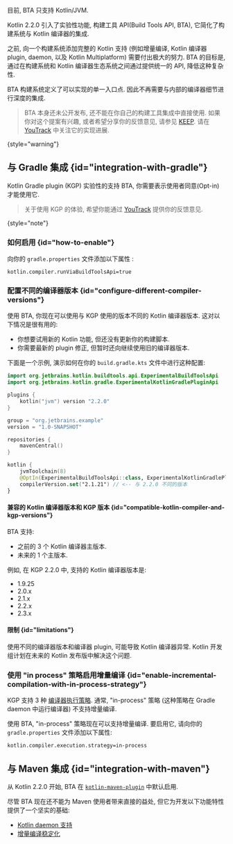 [//]: # (title: 构建工具 API)

<primary-label ref="experimental-general"/>

<tldr>目前, BTA 只支持 Kotlin/JVM.</tldr>

Kotlin 2.2.0 引入了实验性功能, 构建工具 API(Build Tools API, BTA), 它简化了构建系统与 Kotlin 编译器的集成.

之前, 向一个构建系统添加完整的 Kotlin 支持 (例如增量编译, Kotlin 编译器 plugin, daemon, 以及 Kotlin Multiplatform) 需要付出极大的努力.
BTA 的目标是, 通过在构建系统和 Kotlin 编译器生态系统之间通过提供统一的 API, 降低这种复杂性.

BTA 构建系统定义了可以实现的单一入口点. 因此不再需要与内部的编译器细节进行深度的集成.

> BTA 本身还未公开发布, 还不能在你自己的构建工具集成中直接使用.
> 如果你对这个提案有兴趣, 或者希望分享你的反馈意见, 请参见 [KEEP](https://github.com/Kotlin/KEEP/issues/421).
> 请在 [YouTrack](https://youtrack.jetbrains.com/issue/KT-76255) 中关注它的实现进展.
> 
{style="warning"}

## 与 Gradle 集成 {id="integration-with-gradle"}

Kotlin Gradle plugin (KGP) 实验性的支持 BTA, 你需要表示使用者同意(Opt-in) 才能使用它.

> 关于使用 KGP 的体验, 希望你能通过 [YouTrack](https://youtrack.jetbrains.com/issue/KT-56574)
> 提供你的反馈意见.
> 
{style="note"}

### 如何启用 {id="how-to-enable"}

向你的 `gradle.properties` 文件添加以下属性 :

```properties
kotlin.compiler.runViaBuildToolsApi=true
```

### 配置不同的编译器版本 {id="configure-different-compiler-versions"}

使用 BTA, 你现在可以使用与 KGP 使用的版本不同的 Kotlin 编译器版本.
这对以下情况是很有用的:

* 你想要试用新的 Kotlin 功能, 但还没有更新你的构建脚本.
* 你需要最新的 plugin 修正, 但暂时还向继续使用旧的编译器版本.

下面是一个示例, 演示如何在你的 `build.gradle.kts` 文件中进行这种配置:

```kotlin
import org.jetbrains.kotlin.buildtools.api.ExperimentalBuildToolsApi
import org.jetbrains.kotlin.gradle.ExperimentalKotlinGradlePluginApi

plugins {
    kotlin("jvm") version "2.2.0"
}

group = "org.jetbrains.example"
version = "1.0-SNAPSHOT"

repositories {
    mavenCentral()
}

kotlin {
    jvmToolchain(8)
    @OptIn(ExperimentalBuildToolsApi::class, ExperimentalKotlinGradlePluginApi::class)
    compilerVersion.set("2.1.21") // <-- 与 2.2.0 不同的版本
}
```

#### 兼容的 Kotlin 编译器版本和 KGP 版本 {id="compatible-kotlin-compiler-and-kgp-versions"}

BTA 支持:

* 之前的 3 个 Kotlin 编译器主版本.
* 未来的 1 个主版本.

例如, 在 KGP 2.2.0 中, 支持的 Kotlin 编译器版本是:

* 1.9.25
* 2.0.x
* 2.1.x
* 2.2.x
* 2.3.x

#### 限制 {id="limitations"}

使用不同的编译器版本和编译器 plugin, 可能导致 Kotlin 编译器异常.
Kotlin 开发组计划在未来的 Kotlin 发布版中解决这个问题.

### 使用 "in process" 策略启用增量编译 {id="enable-incremental-compilation-with-in-process-strategy"}

KGP 支持 3 种 [编译器执行策略](gradle-compilation-and-caches.md#defining-kotlin-compiler-execution-strategy).
通常, "in-process" 策略 (这种策略在 Gradle daemon 中运行编译器) 不支持增量编译.

使用 BTA, "in-process" 策略现在可以支持增量编译.
要启用它, 请向你的 `gradle.properties` 文件添加以下属性:

```properties
kotlin.compiler.execution.strategy=in-process
```

## 与 Maven 集成 {id="integration-with-maven"}

从 Kotlin 2.2.0 开始, BTA 在 [`kotlin-maven-plugin`](maven.md) 中默认启用.

尽管 BTA 现在还不能为 Maven 使用者带来直接的益处, 但它为开发以下功能特性提供了一个坚实的基础:

* [Kotlin daemon 支持](https://youtrack.jetbrains.com/issue/KT-77587)
* [增量编译稳定化](https://youtrack.jetbrains.com/issue/KT-77086)
